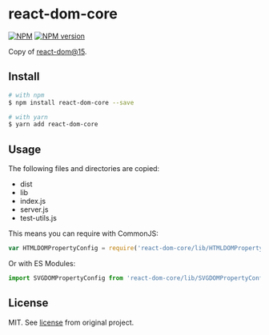 # react-dom-core

[![NPM](https://nodei.co/npm/react-dom-core.png)](https://nodei.co/npm/react-dom-core/)
[![NPM version](https://img.shields.io/npm/v/react-dom-core.svg)](https://www.npmjs.com/package/react-dom-core)

Copy of [react-dom@15](https://unpkg.com/react-dom@15/).

## Install

```sh
# with npm
$ npm install react-dom-core --save

# with yarn
$ yarn add react-dom-core
```

## Usage

The following files and directories are copied:

- dist
- lib
- index.js
- server.js
- test-utils.js

This means you can require with CommonJS:

```js
var HTMLDOMPropertyConfig = require('react-dom-core/lib/HTMLDOMPropertyConfig');
```

Or with ES Modules:

```js
import SVGDOMPropertyConfig from 'react-dom-core/lib/SVGDOMPropertyConfig';
```

## License

MIT. See [license](https://github.com/facebook/react/blob/15-stable/LICENSE) from original project.
